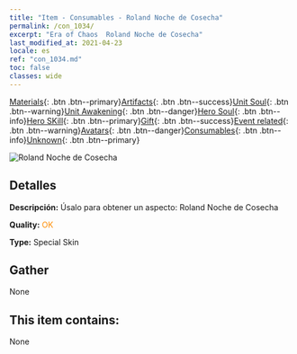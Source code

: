 ```yaml
---
title: "Item - Consumables - Roland Noche de Cosecha"
permalink: /con_1034/
excerpt: "Era of Chaos  Roland Noche de Cosecha"
last_modified_at: 2021-04-23
locale: es
ref: "con_1034.md"
toc: false
classes: wide
---
```

 [Materials](/ItemsES/){: .btn .btn--primary}[Artifacts](/ItemsES/Artifacts/){: .btn .btn--success}[Unit Soul](/ItemsES/UnitSoul/){: .btn .btn--warning}[Unit Awakening](/ItemsES/UnitAwakening/){: .btn .btn--danger}[Hero Soul](/ItemsES/HeroSoul/){: .btn .btn--info}[Hero SKill](/ItemsES/HeroSkill/){: .btn .btn--primary}[Gift](/ItemsES/Gift/){: .btn .btn--success}[Event related](/ItemsES/Events/){: .btn .btn--warning}[Avatars](/ItemsES/Avatars/){: .btn .btn--danger}[Consumables](/ItemsES/Consumables/){: .btn .btn--info}[Unknown](/ItemsES/Unknown/){: .btn .btn--primary}

 ![Roland Noche de Cosecha](/images/h/h_Roland5.jpg)

## Detalles
 **Descripción:** Úsalo para obtener un aspecto: Roland Noche de Cosecha

 **Quality:** <span style="color: #FF8C00">OK</span>

 **Type:** Special Skin

## Gather

  None

## This item contains:

  None

